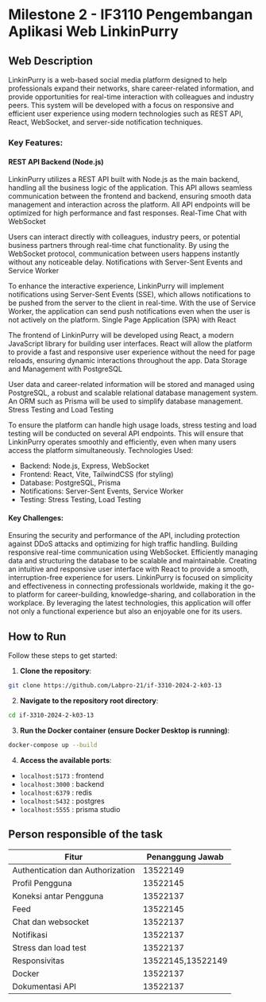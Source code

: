 # Milestone 2 - IF3110 Pengembangan Aplikasi Web LinkinPurry

## Web Description
LinkinPurry is a web-based social media platform designed to help professionals expand their networks, share career-related information, and provide opportunities for real-time interaction with colleagues and industry peers. This system will be developed with a focus on responsive and efficient user experience using modern technologies such as REST API, React, WebSocket, and server-side notification techniques.

### Key Features:

#### REST API Backend (Node.js)

LinkinPurry utilizes a REST API built with Node.js as the main backend, handling all the business logic of the application. This API allows seamless communication between the frontend and backend, ensuring smooth data management and interaction across the platform.
All API endpoints will be optimized for high performance and fast responses.
Real-Time Chat with WebSocket

Users can interact directly with colleagues, industry peers, or potential business partners through real-time chat functionality. By using the WebSocket protocol, communication between users happens instantly without any noticeable delay.
Notifications with Server-Sent Events and Service Worker

To enhance the interactive experience, LinkinPurry will implement notifications using Server-Sent Events (SSE), which allows notifications to be pushed from the server to the client in real-time. With the use of Service Worker, the application can send push notifications even when the user is not actively on the platform.
Single Page Application (SPA) with React

The frontend of LinkinPurry will be developed using React, a modern JavaScript library for building user interfaces. React will allow the platform to provide a fast and responsive user experience without the need for page reloads, ensuring dynamic interactions throughout the app.
Data Storage and Management with PostgreSQL

User data and career-related information will be stored and managed using PostgreSQL, a robust and scalable relational database management system. An ORM such as Prisma will be used to simplify database management.
Stress Testing and Load Testing

To ensure the platform can handle high usage loads, stress testing and load testing will be conducted on several API endpoints. This will ensure that LinkinPurry operates smoothly and efficiently, even when many users access the platform simultaneously.
Technologies Used:

- Backend: Node.js, Express, WebSocket
- Frontend: React, Vite, TailwindCSS (for styling)
- Database: PostgreSQL, Prisma
- Notifications: Server-Sent Events, Service Worker
- Testing: Stress Testing, Load Testing

#### Key Challenges:

Ensuring the security and performance of the API, including protection against DDoS attacks and optimizing for high traffic handling.
Building responsive real-time communication using WebSocket.
Efficiently managing data and structuring the database to be scalable and maintainable.
Creating an intuitive and responsive user interface with React to provide a smooth, interruption-free experience for users.
LinkinPurry is focused on simplicity and effectiveness in connecting professionals worldwide, making it the go-to platform for career-building, knowledge-sharing, and collaboration in the workplace. By leveraging the latest technologies, this application will offer not only a functional experience but also an enjoyable one for its users.

## How to Run

Follow these steps to get started:

1. **Clone the repository**:

```sh
git clone https://github.com/Labpro-21/if-3310-2024-2-k03-13
```

2. **Navigate to the repository root directory**:

```sh
cd if-3310-2024-2-k03-13
```

3. **Run the Docker container (ensure Docker Desktop is running)**:

```sh
docker-compose up --build
```
4. **Access the available ports**:
- `localhost:5173` : frontend 
- `localhost:3000` : backend 
- `localhost:6379` : redis
- `localhost:5432` : postgres
- `localhost:5555` : prisma studio

## Person responsible of the task
| Fitur                            | Penanggung Jawab           |
|----------------------------------|----------------------------|
| Authentication dan Authorization | 13522149                   |
| Profil Pengguna                  | 13522145                   |
| Koneksi antar Pengguna           | 13522137                   |
| Feed                             | 13522145                   |
| Chat dan websocket               | 13522137                   |
| Notifikasi                       | 13522137                   |
| Stress dan load test             | 13522137                   |
| Responsivitas                    | 13522145,13522149 |
| Docker                           | 13522137                   |
| Dokumentasi API                  | 13522137                   |
